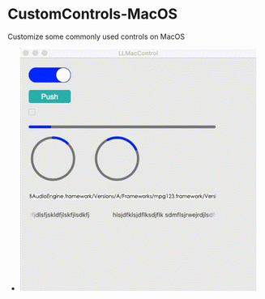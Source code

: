 # CustomControls-MacOS
Customize some commonly used controls on MacOS
- ![ControlDemo.gif](ControlDemo.gif)
